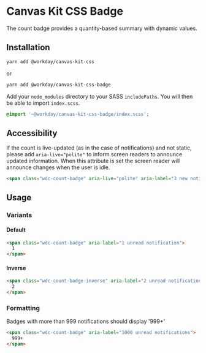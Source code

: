 # Canvas Kit CSS Badge

The count badge provides a quantity-based summary with dynamic values.

## Installation

```sh
yarn add @workday/canvas-kit-css
```

or

```sh
yarn add @workday/canvas-kit-css-badge
```

Add your `node_modules` directory to your SASS `includePaths`. You will then be able to import
`index.scss`.

```scss
@import '~@workday/canvas-kit-css-badge/index.scss';
```

## Accessibility

If the count is live-updated (as in the case of notifications) and not static, please add
`aria-live="polite"` to inform screen readers to announce updated information. When this attribute
is set the screen reader will announce changes when the user is idle.

```html
<span class="wdc-count-badge" aria-live="polite" aria-label="3 new notifications">1</span>
```

## Usage

### Variants

#### Default

```html
<span class="wdc-count-badge" aria-label="1 unread notification">
  1
</span>
```

#### Inverse

```html
<span class="wdc-count-badge-inverse" aria-label="2 unread notifications">
  2
</span>
```

### Formatting

Badges with more than 999 notifications should display '999+'

```html
<span class="wdc-count-badge" aria-label="1000 unread notifications">
  999+
</span>
```
